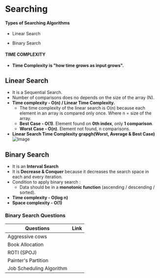 
# Searching




#### Types of Searching Algorithms

- Linear Search

- Binary Search

#### TIME COMPLEXITY 
- **Time Complexity is "how time grows as input grows".**

## Linear Search

- It is a Sequential Search.
- Number of comparisons does no depends on the size of the array (N).
- **Time complexity - O(n) / Linear Time Complexity.**
    - The time complexity of the linear search is O(n) because each element in an array is compared only once.
    Where n = size of the array.
    - **Best Case - O(1)**. Element found on **0th index**, only **1 comparison**.
    - **Worst Case - O(n)**. Element not found, n comparisons. 
- **Linear Search Time Complexity grapgh(Worst, Average & Best Case)**
![Image](https://miro.medium.com/max/1400/1*0uv2onCJce62g9j4Cb0_bQ.png)

## Binary Search
- It is an **Interval Search**
- It is **Decrease & Conquer** because it decreases the search space in each and every iteration.
- Condition to apply binary search :
    - Data should be in a **monotonic function** (ascending / descending / sorted).
- **Time complexity - O(log n)**
- **Space complexity - O(1)**

### Binary Search Questions


| Questions        | Link                                                             |
| ----------------- | ------------------------------------------------------------------ |
| Aggressive cows | ![]()  |
| Book Allocation | ![]()  |
| ROTI (SPOJ) | ![]()  |
| Painter's Partition  | ![]()  |
| Job Scheduling Algorithm  | ![]()  |


